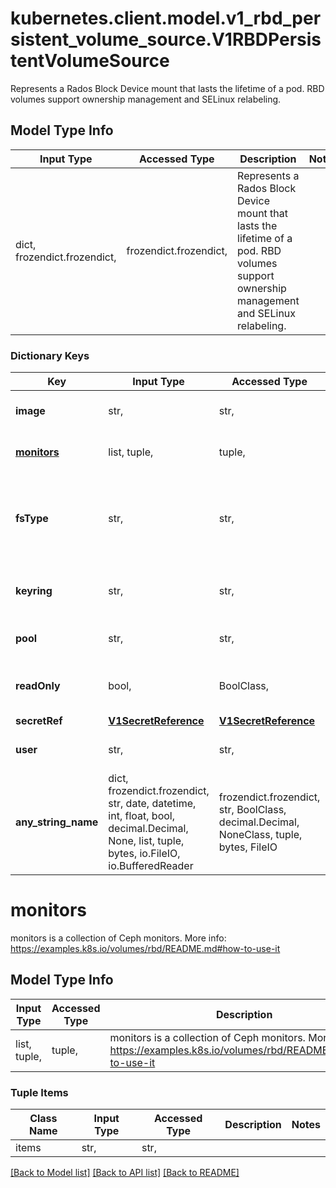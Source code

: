 # kubernetes.client.model.v1_rbd_persistent_volume_source.V1RBDPersistentVolumeSource

Represents a Rados Block Device mount that lasts the lifetime of a pod. RBD volumes support ownership management and SELinux relabeling.

## Model Type Info
Input Type | Accessed Type | Description | Notes
------------ | ------------- | ------------- | -------------
dict, frozendict.frozendict,  | frozendict.frozendict,  | Represents a Rados Block Device mount that lasts the lifetime of a pod. RBD volumes support ownership management and SELinux relabeling. | 

### Dictionary Keys
Key | Input Type | Accessed Type | Description | Notes
------------ | ------------- | ------------- | ------------- | -------------
**image** | str,  | str,  | image is the rados image name. More info: https://examples.k8s.io/volumes/rbd/README.md#how-to-use-it | 
**[monitors](#monitors)** | list, tuple,  | tuple,  | monitors is a collection of Ceph monitors. More info: https://examples.k8s.io/volumes/rbd/README.md#how-to-use-it | 
**fsType** | str,  | str,  | fsType is the filesystem type of the volume that you want to mount. Tip: Ensure that the filesystem type is supported by the host operating system. Examples: \&quot;ext4\&quot;, \&quot;xfs\&quot;, \&quot;ntfs\&quot;. Implicitly inferred to be \&quot;ext4\&quot; if unspecified. More info: https://kubernetes.io/docs/concepts/storage/volumes#rbd | [optional] 
**keyring** | str,  | str,  | keyring is the path to key ring for RBDUser. Default is /etc/ceph/keyring. More info: https://examples.k8s.io/volumes/rbd/README.md#how-to-use-it | [optional] 
**pool** | str,  | str,  | pool is the rados pool name. Default is rbd. More info: https://examples.k8s.io/volumes/rbd/README.md#how-to-use-it | [optional] 
**readOnly** | bool,  | BoolClass,  | readOnly here will force the ReadOnly setting in VolumeMounts. Defaults to false. More info: https://examples.k8s.io/volumes/rbd/README.md#how-to-use-it | [optional] 
**secretRef** | [**V1SecretReference**](V1SecretReference.md) | [**V1SecretReference**](V1SecretReference.md) |  | [optional] 
**user** | str,  | str,  | user is the rados user name. Default is admin. More info: https://examples.k8s.io/volumes/rbd/README.md#how-to-use-it | [optional] 
**any_string_name** | dict, frozendict.frozendict, str, date, datetime, int, float, bool, decimal.Decimal, None, list, tuple, bytes, io.FileIO, io.BufferedReader | frozendict.frozendict, str, BoolClass, decimal.Decimal, NoneClass, tuple, bytes, FileIO | any string name can be used but the value must be the correct type | [optional]

# monitors

monitors is a collection of Ceph monitors. More info: https://examples.k8s.io/volumes/rbd/README.md#how-to-use-it

## Model Type Info
Input Type | Accessed Type | Description | Notes
------------ | ------------- | ------------- | -------------
list, tuple,  | tuple,  | monitors is a collection of Ceph monitors. More info: https://examples.k8s.io/volumes/rbd/README.md#how-to-use-it | 

### Tuple Items
Class Name | Input Type | Accessed Type | Description | Notes
------------- | ------------- | ------------- | ------------- | -------------
items | str,  | str,  |  | 

[[Back to Model list]](../../README.md#documentation-for-models) [[Back to API list]](../../README.md#documentation-for-api-endpoints) [[Back to README]](../../README.md)


